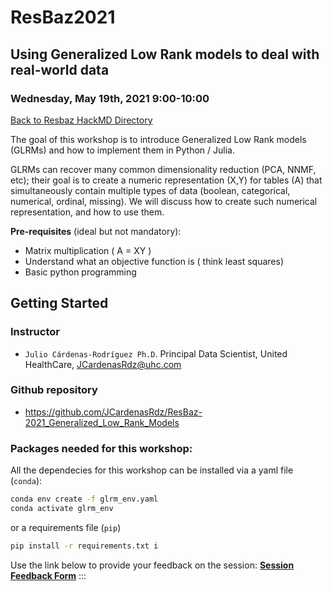 # ResBaz2021

## Using Generalized Low Rank models to deal with real-world data
### Wednesday, May 19th, 2021 9\:00-10\:00

[Back to Resbaz HackMD Directory](https://hackmd.io/@ResBaz21/directory)

The goal of this workshop is to introduce Generalized Low Rank models (GLRMs) and how to implement them in Python / Julia.

GLRMs can recover many common dimensionality reduction (PCA, NNMF, etc); their goal is to create a numeric representation (X,Y) for tables (A) that simultaneously contain multiple types of data (boolean, categorical, numerical, ordinal, missing). We will discuss how to create such numerical representation, and how to use them.

**Pre-requisites** (ideal but not mandatory):
* Matrix multiplication ( A = XY )
* Understand what an objective function is ( think least squares)
* Basic python programming


## Getting Started

### Instructor
- `Julio Cárdenas-Rodríguez Ph.D`. Principal Data Scientist, United HealthCare, JCardenasRdz@uhc.com

### Github repository
- https://github.com/JCardenasRdz/ResBaz-2021_Generalized_Low_Rank_Models

### Packages needed for this workshop:
All the dependecies for this workshop can be installed via a yaml file (`conda`):
```bash
conda env create -f glrm_env.yaml
conda activate glrm_env
```
or a requirements file (`pip`)

```bash
pip install -r requirements.txt i
```

Use the link below to provide your feedback on the session: 
[**Session Feedback Form**](https://forms.gle/TrnJpr9qRBEKdnVVA)
:::


